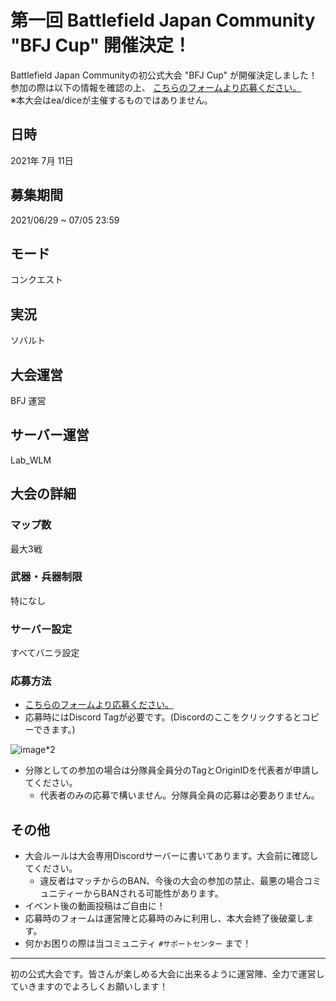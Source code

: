 # 第一回 Battlefield Japan Community "BFJ Cup" 開催決定！

Battlefield Japan Communityの初公式大会 "BFJ Cup" が開催決定しました！  
参加の際は以下の情報を確認の上、 [こちらのフォームより応募ください。](https://forms.gle/raBZ3wK1iTeQPMvDA)  
※本大会はea/diceが主催するものではありません。


## 日時
2021年 7月 11日
## 募集期間
2021/06/29 ~ 07/05 23:59

## モード
コンクエスト

## 実況
ソバルト
## 大会運営
BFJ 運営
## サーバー運営
Lab_WLM

## 大会の詳細
### マップ数
最大3戦
### 武器・兵器制限
特になし
### サーバー設定
すべてバニラ設定

### 応募方法
- [こちらのフォームより応募ください。](https://forms.gle/raBZ3wK1iTeQPMvDA)
- 応募時にはDiscord Tagが必要です。(Discordのここをクリックするとコピーできます。)

![image*2](https://media.discordapp.net/attachments/780748504527667200/858961274071023626/unknown.png)

- 分隊としての参加の場合は分隊員全員分のTagとOriginIDを代表者が申請してください。
  - 代表者のみの応募で構いません。分隊員全員の応募は必要ありません。

## その他
- 大会ルールは大会専用Discordサーバーに書いてあります。大会前に確認してください。
  - 違反者はマッチからのBAN、今後の大会の参加の禁止、最悪の場合コミュニティーからBANされる可能性があります。
- イベント後の動画投稿はご自由に！
- 応募時のフォームは運営陣と応募時のみに利用し、本大会終了後破棄します。
- 何かお困りの際は当コミュニティ `#サポートセンター` まで！


----

初の公式大会です。皆さんが楽しめる大会に出来るように運営陣、全力で運営していきますのでよろしくお願いします！

